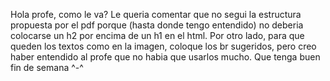 Hola profe, como le va? Le queria comentar que no segui la estructura propuesta por el pdf porque (hasta donde tengo entendido) no deberia colocarse un h2 por encima de un h1 en el html. Por otro lado, para que queden los textos como en la imagen, coloque los br sugeridos, pero creo haber entendido al profe que no habia que usarlos mucho. Que tenga buen fin de semana ^-^